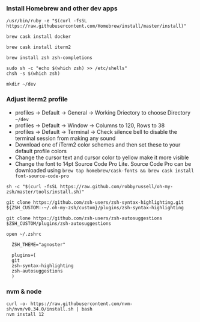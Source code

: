### Install Homebrew and other dev apps

```
/usr/bin/ruby -e "$(curl -fsSL https://raw.githubusercontent.com/Homebrew/install/master/install)"

brew cask install docker

brew cask install iterm2

brew install zsh zsh-completions

sudo sh -c "echo $(which zsh) >> /etc/shells"
chsh -s $(which zsh)

mkdir ~/dev
```

### Adjust iterm2 profile
- profiles -> Default -> General -> Working Driectory to choose Directory `~/dev`
- profiles -> Default -> Window -> Columns to 120, Rows to 38
- profiles -> Default -> Terminal -> Check silence bell to disable the terminal session from making any sound
- Download one of iTerm2 color schemes and then set these to your default profile colors
- Change the cursor text and cursor color to yellow make it more visible
- Change the font to 14pt Source Code Pro Lite. Source Code Pro can be downloaded using `brew tap homebrew/cask-fonts && brew cask install font-source-code-pro`

```
sh -c "$(curl -fsSL https://raw.github.com/robbyrussell/oh-my-zsh/master/tools/install.sh)"

git clone https://github.com/zsh-users/zsh-syntax-highlighting.git ${ZSH_CUSTOM:-~/.oh-my-zsh/custom}/plugins/zsh-syntax-highlighting

git clone https://github.com/zsh-users/zsh-autosuggestions $ZSH_CUSTOM/plugins/zsh-autosuggestions

open ~/.zshrc
  
  ZSH_THEME="agnoster"

  plugins=(
  git
  zsh-syntax-highlighting
  zsh-autosuggestions
  )
```

### nvm & node

```
curl -o- https://raw.githubusercontent.com/nvm-sh/nvm/v0.34.0/install.sh | bash
nvm install 12

```


